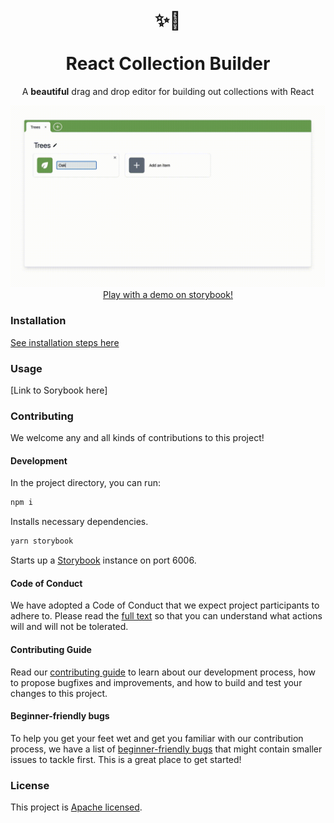 <h1 align="center"><br>✨🌱<br><br> React Collection Builder</h1>
<div align="center">
  <p align="center">A <b>beautiful</b> drag and drop editor for building out collections with React</p>
  </a>

  ![demo](/.github/demo-720.gif)
  [Play with a demo on storybook!]()
</div>

### Installation
[See installation steps here](https://github.com/Optum/collection-builder/packages/731329)

### Usage
[Link to Sorybook here]

### Contributing
We welcome any and all kinds of contributions to this project!

#### Development

In the project directory, you can run:

```bash
npm i
```

Installs necessary dependencies.

```bash
yarn storybook
```

Starts up a [Storybook](https://storybook.js.org/) instance on port 6006.

#### Code of Conduct
We have adopted a Code of Conduct that we expect project participants to adhere to. Please read the [full text](./CODE_OF_CONDUCT.md) so that you can understand what actions will and will not be tolerated.

#### Contributing Guide
Read our [contributing guide](./CONTRIBUTING.md) to learn about our development process, how to propose bugfixes and improvements, and how to build and test your changes to this project.

#### Beginner-friendly bugs
To help you get your feet wet and get you familiar with our contribution process, we have a list of [beginner-friendly bugs](https://github.com/Optum/collection-builder/labels/good%20first%20issue) that might contain smaller issues to tackle first. This is a great place to get started!

### License
This project is [Apache licensed](LICENSE).
